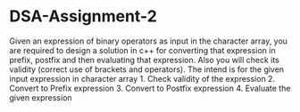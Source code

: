 # DSA-Assignment-2
Given an expression of binary operators as input in the character array, you are required to design a solution in c++ for converting that expression in prefix, postfix and then evaluating that expression. Also you will check its validity (correct use of brackets and operators). The intend is for the given input expression in character array 1. Check validity of the expression 2. Convert to Prefix expression 3. Convert to Postfix expression 4. Evaluate the given expression
